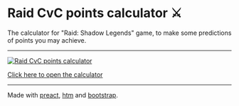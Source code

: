 # Raid CvC points calculator :crossed_swords:

The calculator for "Raid: Shadow Legends" game, to make some predictions of points you may achieve.

---

[![Raid CvC points calculator](images/cvc-calculator.png)](https://thinkawitch.github.io/raid-cvc-points-calculator/)


[Click here to open the calculator](https://thinkawitch.github.io/raid-cvc-points-calculator/)

---

Made with [preact](https://preactjs.com/), [htm](https://github.com/developit/htm) and [bootstrap](https://getbootstrap.com/). 


